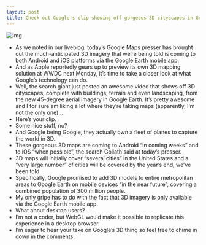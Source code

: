 ```yaml
---
layout: post
title: Check out Google's clip showing off gorgeous 3D cityscapes in Google Earth
---
```

![img](http://media.idownloadblog.com/wp-content/uploads/2012/06/Google-Earth-3D-imagery.jpg)
* As we noted in our liveblog, today’s Google Maps presser has brought out the much-anticipated 3D imagery that we’re being told is coming to both Android and iOS platforms via the Google Earth mobile app.
* And as Apple reportedly gears up to preview its own 3D mapping solution at WWDC next Monday, it’s time to take a closer look at what Google’s technology can do.
* Well, the search giant just posted an awesome video that shows off 3D cityscapes, complete with buildings, terrain and even landscaping, from the new 45-degree aerial imagery in Google Earth. It’s pretty awesome and I for sure am liking a lot where they’re taking maps (apparently, I’m not the only one)…
* Here’s your clip.
* Some nice stuff, no?
* And Google being Google, they actually own a fleet of planes to capture the world in 3D.
* These gorgeous 3D maps are coming to Android “in coming weeks” and to iOS “when possible”, the search Goliath said at today’s presser.
* 3D maps will initially cover “several cities” in the United States and a “very large number” of cities will be covered by the year’s end, we’ve been told.
* Specifically, Google promised to add 3D models to entire metropolitan areas to Google Earth on mobile devices “in the near future”, covering a combined population of 300 million people.
* My only gripe has to do with the fact that 3D imagery is only available via the Google Earth mobile app.
* What about desktop users?
* I’m not a coder, but WebGL would make it possible to replicate this experience in a desktop browser.
* I’m eager to hear your take on Google’s 3D thing so feel free to chime in down in the comments.

